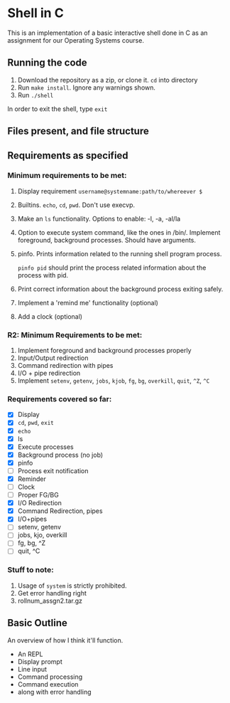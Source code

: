 # Shell in C

This is an implementation of a basic interactive shell done in C as an assignment for our Operating Systems course.

## Running the code

1. Download the repository as a zip, or clone it. `cd` into directory
2. Run `make install`. Ignore any warnings shown.
3. Run `./shell`

In order to exit the shell, type `exit`

## Files present, and file structure

## Requirements as specified

### Minimum requirements to be met:

1. Display requirement
   `username@systemname:path/to/whereever $ `
2. Builtins. `echo`, `cd`, `pwd`. Don't use execvp.
3. Make an `ls` functionality. Options to enable: -l, -a, -al/la
4. Option to execute system command, like the ones in /bin/. Implement foreground, background processes. Should have arguments.
5. pinfo. Prints information related to the running shell program process.

   `pinfo pid` should print the process related information about the process with pid.
6. Print correct information about the background process exiting safely.
7. Implement a 'remind me' functionality (optional)
8. Add a clock (optional)

### R2: Minimum Requirements to be met:
1. Implement foreground and background processes properly
2. Input/Output redirection
3. Command redirection with pipes
4. I/O + pipe redirection
5. Implement `setenv`, `getenv`, `jobs`, `kjob`, `fg`, `bg`, `overkill`, `quit`, `^Z`, `^C`

### Requirements covered so far:
 - [x] Display
 - [x] `cd`, `pwd`, `exit`
 - [x] `echo`
 - [x] ls
 - [x] Execute processes
 - [x] Background process (no job)
 - [x] pinfo
 - [ ] Process exit notification
 - [x] Reminder
 - [ ] Clock
 - [ ] Proper FG/BG
 - [x] I/O Redirection
 - [x] Command Redirection, pipes
 - [x] I/O+pipes
 - [ ] setenv, getenv
 - [ ] jobs, kjo, overkill
 - [ ] fg, bg, ^Z
 - [ ] quit, ^C

### Stuff to note:

1. Usage of `system` is strictly prohibited.
2. Get error handling right
3. rollnum_assgn2.tar.gz


## Basic Outline

An overview of how I think it'll function.

 - An REPL
  - Display prompt
  - Line input
  - Command processing
  - Command execution
  - along with error handling
